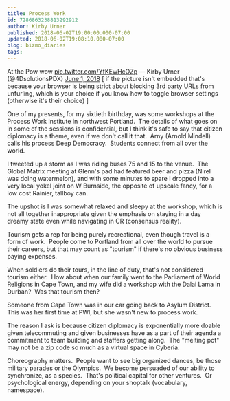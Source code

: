 ```yaml
---
title: Process Work
id: 7286863238813292912
author: Kirby Urner
published: 2018-06-02T19:00:00.000-07:00
updated: 2018-06-02T19:08:10.080-07:00
blog: bizmo_diaries
tags: 
---
```


At the Pow wow [pic.twitter.com/YfKEwHcOZp](https://t.co/YfKEwHcOZp)
— Kirby Urner (@4DsolutionsPDX) [June 1, 2018](https://twitter.com/4DsolutionsPDX/status/1002680858455695361?ref_src=twsrc%5Etfw)
[ if the picture isn't embedded that's because your browser is being strict about blocking 3rd party URLs from unfurling, which is your choice if you know how to toggle browser settings (otherwise it's their choice) ]

One of my presents, for my sixtieth birthday, was some workshops at the Process Work Institute in northwest Portland.  The details of what goes on in some of the sessions is confidential, but I think it's safe to say that citizen diplomacy is a theme, even if we don't call it that.  Arny (Arnold Mindell) calls his process Deep Democracy.  Students connect from all over the world.

I tweeted up a storm as I was riding buses 75 and 15 to the venue.  The Global Matrix meeting at Glenn's pad had featured beer and pizza (Nirel was doing watermelon), and with some minutes to spare I dropped into a very local yokel joint on W Burnside, the opposite of upscale fancy, for a low cost Rainier, tallboy can. 

The upshot is I was somewhat relaxed and sleepy at the workshop, which is not all together inappropriate given the emphasis on staying in a day dreamy state even while navigating in CR (consensus reality).

Tourism gets a rep for being purely recreational, even though travel is a form of work.  People come to Portland from all over the world to pursue their careers, but that may count as "tourism" if there's no obvious business paying expenses. 

When soldiers do their tours, in the line of duty, that's not considered tourism either.  How about when our family went to the Parliament of World Religions in Cape Town, and my wife did a workshop with the Dalai Lama in Durban?  Was that tourism then?

Someone from Cape Town was in our car going back to Asylum District.  This was her first time at PWI, but she wasn't new to process work.

The reason I ask is because citizen diplomacy is exponentially more doable given telecommuting and given businesses have as a part of their agenda a commitment to team building and staffers getting along.  The "melting pot" may not be a zip code so much as a virtual space in Cyberia.

Choreography matters.  People want to see big organized dances, be those military parades or the Olympics.  We become persuaded of our ability to synchronize, as a species.  That's political capital for other ventures.  Or psychological energy, depending on your shoptalk (vocabulary, namespace).